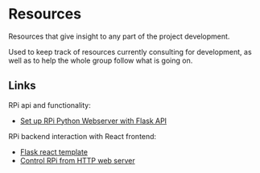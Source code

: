 # Resources
Resources that give insight to any part of the project development. 

Used to keep track of resources currently consulting for development, as well as to help the whole group follow what is going on. 

## Links
RPi api and functionality:
- [Set up RPi Python Webserver with Flask API](https://towardsdatascience.com/python-webserver-with-flask-and-raspberry-pi-398423cc6f5d)

RPi backend interaction with React frontend:
- [Flask react template](https://github.com/holyfiddlex/Flask-React-Template)
- [Control RPi from HTTP web server](https://www.youtube.com/watch?v=owgRkU_-4lw&ab_channel=SoftwareSage)